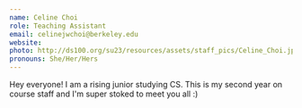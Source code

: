 ```yaml
---
name: Celine Choi
role: Teaching Assistant
email: celinejwchoi@berkeley.edu
website: 
photo: http://ds100.org/su23/resources/assets/staff_pics/Celine_Choi.jpg
pronouns: She/Her/Hers
---
```

Hey everyone! I am a rising junior studying CS. This is my second year on course staff and I'm super stoked to meet you all :)
